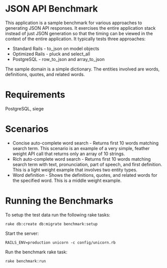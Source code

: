 # JSON API Benchmark

This application is a sample benchmark for various approaches to generating JSON API responses. It exercises the entire application stack instead of just JSON generation so that the timing can be viewed in the context of the entire application. It typically tests three approaches:

* Standard Rails - to_json on model objects
* Optimized Rails - pluck and select_all
* PostgreSQL - row_to_json and array_to_json

The sample domain is a simple dictionary. The entities involved are words, definitions, quotes, and related words.

# Requirements

PostgreSQL, siege

# Scenarios

* Concise auto-complete word search - Returns first 10 words matching search term. This scenario is an example of a very simple, feather weight API call that returns only an array of 10 strings.
* Rich auto-complete word search - Returns first 10 words matching search term with text, pronunciation, part of speech, and first definition. This is a light weight example that involves two entity types.
* Word definition - Shows the definitions, quotes, and related words for the specified word. This is a middle weight example.

# Running the Benchmarks

To setup the test data run the following rake tasks:

    rake db:create db:migrate benchmark:setup

Start the server:

    RAILS_ENV=production unicorn -c config/unicorn.rb

Run the benchmark rake task:

    rake benchmark:run
